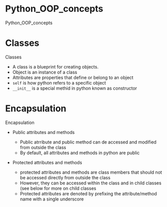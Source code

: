 # Python_OOP_concepts
Python_OOP_concepts

# Classes
Classes
* A class is a blueprint for creating objects. 
* Object is an instance of a class
* Attributes are properties that define or belong to an object
* `self` is how python refers to a specific object
* `__init__` is a special methid in python known as constructor

# Encapsulation
Encapsulation
* Public attributes and methods
  * Public atrribute and public method can de accessed and modified from outside the class
  * By default, all attributes and methods in python are public

* Protected attributes and methods
  * protected attributes and methods are class members that should not be accessed directly from outside the class
  * However, they can be accessed within the class and in child classes (see below for more on child classes
  * Protected attributes are denoted by prefixing the attribute/method name with a single underscore
